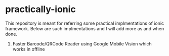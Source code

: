 # practically-ionic
This repository is meant for referring some practical implmentations of ionic framework. 
Below are such implmentations and I will add more as and when done.

1. Faster Barcode/QRCode Reader using Google Mobile Vision which works in offline
